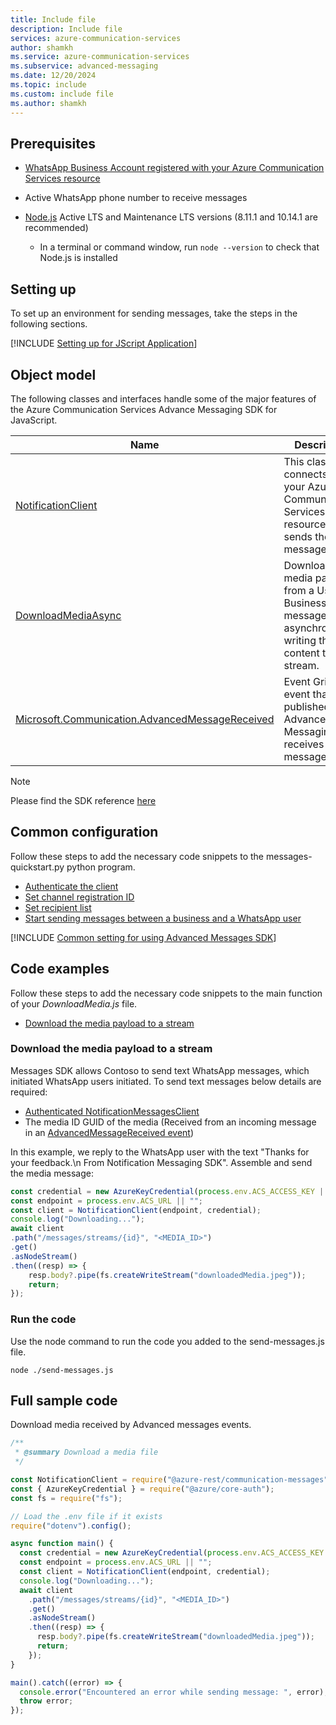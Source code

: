```yaml
---
title: Include file
description: Include file
services: azure-communication-services
author: shamkh
ms.service: azure-communication-services
ms.subservice: advanced-messaging
ms.date: 12/20/2024
ms.topic: include
ms.custom: include file
ms.author: shamkh
---
```


## Prerequisites

- [WhatsApp Business Account registered with your Azure Communication Services resource](../../connect-whatsapp-business-account.md)
- Active WhatsApp phone number to receive messages

- [Node.js](https://nodejs.org/) Active LTS and Maintenance LTS versions (8.11.1 and 10.14.1 are recommended)
    - In a terminal or command window, run `node --version` to check that Node.js is installed

## Setting up

To set up an environment for sending messages, take the steps in the following sections.

[!INCLUDE [Setting up for JScript Application](../jscript-application-setup.md)]

## Object model
The following classes and interfaces handle some of the major features of the Azure Communication Services Advance Messaging SDK for JavaScript.

| Name                          | Description                                                          |
|-------------------------------|----------------------------------------------------------------------|
| [NotificationClient](/javascript/api/@azure-rest/communication-messages/messagesserviceclient) | This class connects to your Azure Communication Services resource. It sends the messages.                   |
| [DownloadMediaAsync](/javascript/api/@azure-rest/communication-messages/getmedia) | Download the media payload from a User to Business message asynchronously, writing the content to a stream. |
| [Microsoft.Communication.AdvancedMessageReceived](/azure/event-grid/communication-services-advanced-messaging-events#microsoftcommunicationadvancedmessagereceived-event) | Event Grid event that is published when Advanced Messaging receives a message. |

> [!NOTE]
> Please find the SDK reference [here](/javascript/api/@azure-rest/communication-messages)

## Common configuration
Follow these steps to add the necessary code snippets to the messages-quickstart.py python program.

- [Authenticate the client](#authenticate-the-client)
- [Set channel registration ID](#set-channel-registration-id)
- [Set recipient list](#set-recipient-list)
- [Start sending messages between a business and a WhatsApp user](#start-sending-messages-between-a-business-and-a-whatsapp-user)

[!INCLUDE [Common setting for using Advanced Messages SDK](../common-setting.md)]

## Code examples

Follow these steps to add the necessary code snippets to the main function of your *DownloadMedia.js* file.
- [Download the media payload to a stream](#download-the-media-payload-to-a-stream)

### Download the media payload to a stream
Messages SDK allows Contoso to send text WhatsApp messages, which initiated WhatsApp users initiated. To send text messages below details are required:
- [Authenticated NotificationMessagesClient](#authenticate-the-client)
- The media ID GUID of the media (Received from an incoming message in an [AdvancedMessageReceived event](/azure/event-grid/communication-services-advanced-messaging-events#microsoftcommunicationadvancedmessagereceived-event))

In this example, we reply to the WhatsApp user with the text "Thanks for your feedback.\n From Notification Messaging SDK".
Assemble and send the media message:
```javascript
const credential = new AzureKeyCredential(process.env.ACS_ACCESS_KEY || "");
const endpoint = process.env.ACS_URL || "";
const client = NotificationClient(endpoint, credential);
console.log("Downloading...");
await client
.path("/messages/streams/{id}", "<MEDIA_ID>")
.get()
.asNodeStream()
.then((resp) => {
    resp.body?.pipe(fs.createWriteStream("downloadedMedia.jpeg"));
    return;
});
```
### Run the code
Use the node command to run the code you added to the send-messages.js file.

```console
node ./send-messages.js
```

## Full sample code
Download media received by Advanced messages events.
```javascript
/**
 * @summary Download a media file
 */

const NotificationClient = require("@azure-rest/communication-messages").default;
const { AzureKeyCredential } = require("@azure/core-auth");
const fs = require("fs");

// Load the .env file if it exists
require("dotenv").config();

async function main() {
  const credential = new AzureKeyCredential(process.env.ACS_ACCESS_KEY || "");
  const endpoint = process.env.ACS_URL || "";
  const client = NotificationClient(endpoint, credential);
  console.log("Downloading...");
  await client
    .path("/messages/streams/{id}", "<MEDIA_ID>")
    .get()
    .asNodeStream()
    .then((resp) => {
      resp.body?.pipe(fs.createWriteStream("downloadedMedia.jpeg"));
      return;
    });
}

main().catch((error) => {
  console.error("Encountered an error while sending message: ", error);
  throw error;
});
```